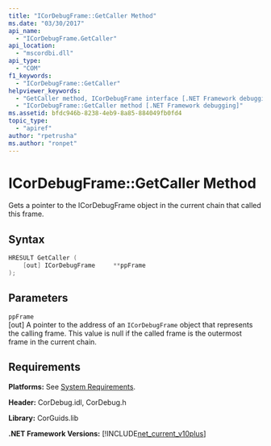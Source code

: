 ```yaml
---
title: "ICorDebugFrame::GetCaller Method"
ms.date: "03/30/2017"
api_name: 
  - "ICorDebugFrame.GetCaller"
api_location: 
  - "mscordbi.dll"
api_type: 
  - "COM"
f1_keywords: 
  - "ICorDebugFrame::GetCaller"
helpviewer_keywords: 
  - "GetCaller method, ICorDebugFrame interface [.NET Framework debugging]"
  - "ICorDebugFrame::GetCaller method [.NET Framework debugging]"
ms.assetid: bfdc946b-8238-4eb9-8a85-884049fb0fd4
topic_type: 
  - "apiref"
author: "rpetrusha"
ms.author: "ronpet"
---
```

# ICorDebugFrame::GetCaller Method
Gets a pointer to the ICorDebugFrame object in the current chain that called this frame.  
  
## Syntax  
  
```cpp  
HRESULT GetCaller (  
    [out] ICorDebugFrame     **ppFrame  
);  
```  
  
## Parameters  
 `ppFrame`  
 [out] A pointer to the address of an `ICorDebugFrame` object that represents the calling frame. This value is null if the called frame is the outermost frame in the current chain.  
  
## Requirements  
 **Platforms:** See [System Requirements](../../../../docs/framework/get-started/system-requirements.md).  
  
 **Header:** CorDebug.idl, CorDebug.h  
  
 **Library:** CorGuids.lib  
  
 **.NET Framework Versions:** [!INCLUDE[net_current_v10plus](../../../../includes/net-current-v10plus-md.md)]
